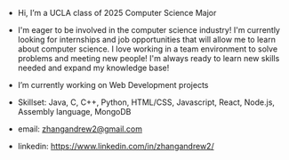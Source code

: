 - Hi, I’m a UCLA class of 2025 Computer Science Major

- I'm eager to be involved in the computer science industry! I'm currently looking for internships and job opportunities 
      that will allow me to learn about computer science. I love working in a team environment to solve problems and 
      meeting new people! I'm always ready to learn new skills needed and expand my knowledge base!
      
- I’m currently working on Web Development projects

- Skillset: Java, C, C++, Python, HTML/CSS, Javascript, React, Node.js, Assembly language, MongoDB

- email: zhangandrew2@gmail.com
- linkedin: https://www.linkedin.com/in/zhangandrew2/

<!---
zhangandrew2/zhangandrew2 is a ✨ special ✨ repository because its `README.md` (this file) appears on your GitHub profile.
You can click the Preview link to take a look at your changes.
--->
